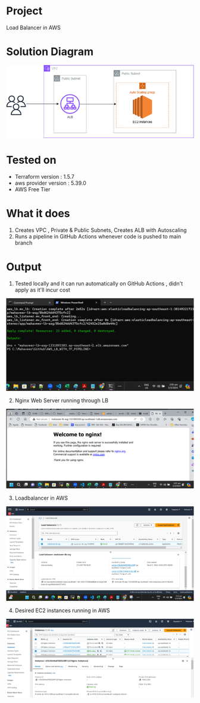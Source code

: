 # Project 
Load Balancer in AWS

# Solution Diagram
  ![plot](./docs/soliution_diagram.drawio.png)



# Tested on 
 - Terraform version : 1.5.7
 - aws provider version :  5.39.0
 - AWS Free Tier

# What it does
 1. Creates VPC , Private & Public Subnets, Creates ALB with Autoscaling 
 2. Runs a pipeline in GitHub Actions whenever code is pushed to main branch


# Output
1. Tested locally and it can run automatically on GitHub Actions , didn't apply as it'll incur cost

  ![plot](./docs/Terraform_successful_apply.png)

2. Nginx Web Server running through LB

  ![plot](./docs/NginxOnLB.png)

3. Loadbalancer in AWS

  ![plot](./docs/LOadBalancer.png)

4. Desired EC2 instances running in AWS

  ![plot](./docs/EC2_instances.png)
